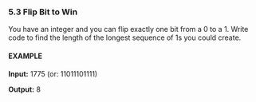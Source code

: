 ### 5.3 Flip Bit to Win
You have an integer and you can flip exactly one bit from a 0 to a 1. Write code to find the length of the longest sequence of 1s you could create.

#### EXAMPLE

**Input:** 1775 (or: 11011101111)

**Output:** 8